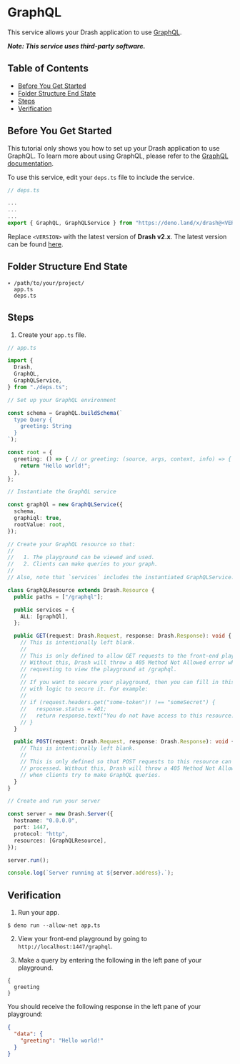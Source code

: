 # GraphQL

This service allows your Drash application to use [GraphQL](https://graphql.org/).

***Note: This service uses third-party software.***

## Table of Contents

- [Before You Get Started](#before-you-get-started)
- [Folder Structure End State](#folder-structure-end-state)
- [Steps](#configuration)
- [Verification](#verification)

## Before You Get Started

This tutorial only shows you how to set up your Drash application to use GraphQL. To learn more about using GraphQL, please refer to the [GraphQL documentation](https://graphql.org/).

To use this service, edit your `deps.ts` file to include the service.

```typescript
// deps.ts

...
...
...
export { GraphQL, GraphQLService } from "https://deno.land/x/drash@<VERSION>/src/services/graphql/graphql.ts";
```

Replace `<VERSION>` with the latest version of **Drash v2.x**. The latest version can be found [here](https://github.com/drashland/drash/releases/latest).

## Folder Structure End State

```text
▾ /path/to/your/project/
  app.ts
  deps.ts
```

## Steps

1. Create your `app.ts` file.

```typescript
// app.ts

import {
  Drash,
  GraphQL,
  GraphQLService,
} from "./deps.ts";

// Set up your GraphQL environment

const schema = GraphQL.buildSchema(`
  type Query {
    greeting: String
  }
`);

const root = {
  greeting: () => { // or greeting: (source, args, context, info) => {
    return "Hello world!";
  },
};

// Instantiate the GraphQL service

const graphQl = new GraphQLService({
  schema,
  graphiql: true,
  rootValue: root,
});

// Create your GraphQL resource so that:
//
//   1. The playground can be viewed and used.
//   2. Clients can make queries to your graph.
//
// Also, note that `services` includes the instantiated GraphQLService.

class GraphQLResource extends Drash.Resource {
  public paths = ["/graphql"];

  public services = {
    ALL: [graphQl],
  };

  public GET(request: Drash.Request, response: Drash.Response): void {
    // This is intentionally left blank.
    //
    // This is only defined to allow GET requests to the front-end playground.
    // Without this, Drash will throw a 405 Method Not Allowed error when
    // requesting to view the playground at /graphql.
    //
    // If you want to secure your playground, then you can fill in this method
    // with logic to secure it. For example:
    //
    // if (request.headers.get("some-token")! !== "someSecret") {
    //   response.status = 401;
    //   return response.text("You do not have access to this resource.");
    // }
  }

  public POST(request: Drash.Request, response: Drash.Response): void {
    // This is intentionally left blank.
    //
    // This is only defined so that POST requests to this resource can be
    // processed. Without this, Drash will throw a 405 Method Not Allowed error
    // when clients try to make GraphQL queries.
  }
}

// Create and run your server

const server = new Drash.Server({
  hostname: "0.0.0.0",
  port: 1447,
  protocol: "http",
  resources: [GraphQLResource],
});

server.run();

console.log(`Server running at ${server.address}.`);
```

## Verification

1. Run your app.

  ```shell
  $ deno run --allow-net app.ts
  ```

2. View your front-end playground by going to `http://localhost:1447/graphql`.

3. Make a query by entering the following in the left pane of your playground.

  ```text
  {
    greeting
  }
  ```

  You should receive the following response in the left pane of your playground:

  ```json
  {
    "data": {
      "greeting": "Hello world!"
    }
  }
  ```
